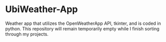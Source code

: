 # UbiWeather-App

Weather app that utilizes the OpenWeatherApp API, tkinter, and is coded in python. 
This repository will remain temporarily empty while I finish sorting through my projects.
